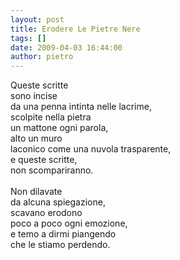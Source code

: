 ```yaml
---
layout: post
title: Erodere Le Pietre Nere
tags: []
date: 2009-04-03 16:44:00
author: pietro
---
```

Queste scritte<br/>sono incise<br/>da una penna intinta nelle lacrime,<br/>scolpite nella pietra<br/>un mattone ogni parola,<br/>alto un muro<br/>laconico come una nuvola trasparente,<br/>e queste scritte,<br/>non scompariranno.<br/><br/>Non dilavate<br/>da alcuna spiegazione,<br/>scavano erodono<br/>poco a poco ogni emozione,<br/>e temo a dirmi piangendo<br/>che le stiamo perdendo.
